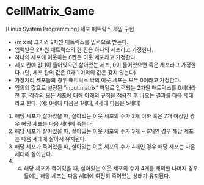 # CellMatrix_Game
[Linux System Programming]
세포 매트릭스 게임 구현
- (m x n) 크기의 2차원 매트릭스를 입력으로 받는다. 
- 입력받은 2차원 매트릭스의 한 칸은 하나의 세포라고 가정한다. 
- 하나의 세포에 이웃하는 8칸은 이웃 세포라고 가정한다. 
- 세포 칸에 값 1이 들어있으면 살아있는 세포, 0이 들어있으면 죽은 세포라고 가정한다. (단, 세포 칸의 값은 0과 1 이외의 값은 갖지 않는다) 
- 가장자리 세포들의 경우 매트릭스 밖의 이웃 세포는 모두 0이라고 가정한다. 
- 임의의 값으로 설정된 “input.matrix” 파일로 입력되는 2차원 매트릭스를 0세대라 한 후, 
각각의 모든 세포에 대해 아래의 규칙을 적용한 후 나오는 결과를 다음 세대라고 한다. (예: 0세대 다음은 1세대, 4세대 다음은 5세대)

1. 해당 세포가 살아있을 때, 살아있는 이웃 세포의 수가 2개 이하 혹은 7개 이상인 경우 해당 세포는 다음 세대에 죽는다. 
2. 해당 세포가 살아있을 때, 살아있는 이웃 세포의 수가 3개 ~ 6개인 경우 해당 세포는 다음 세대에 살아서 유지된다. 
3. 해당 세포가 죽어있을 때, 살아있는 이웃 세포의 수가 4개인 경우 해당 세포는 다음 세대에 살아난다. 
4. 4. 해당 세포가 죽어있을 때, 살아있는 이웃 세포의 수가 4개를 제외한 나머지 경우들에는 해당 세포는 다음 세대에 여전히 죽어있는 상태가 유지된다. 
